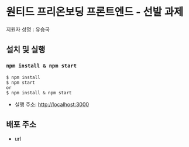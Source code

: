 # 원티드 프리온보딩 프론트엔드 - 선발 과제

지원자 성명 : 유승국

## 설치 및 실행

### `npm install & npm start`

```
$ npm install
$ npm start
or
$ npm install & npm start
```

- 실행 주소: [http://localhost:3000](http://localhost:3000)

## 배포 주소

- url
